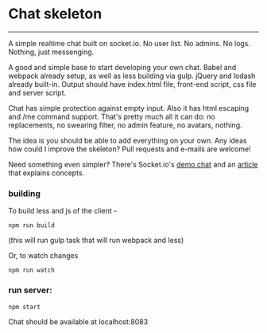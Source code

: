 # Chat skeleton
--------------------------

A simple realtime chat built on socket.io. No user list. No admins. No logs. Nothing, just messenging.

A good and simple base to start developing your own chat. Babel and webpack already setup, as well as less building via
gulp. jQuery and lodash already built-in. Output should have index.html file, front-end script, css file and server
script.

Chat has simple protection against empty input. Also it has html escaping and /me command support.
That's pretty much all it can do: no replacements, no swearing filter, no admin feature, no avatars, nothing.
 
The idea is you should be able to add everything on your own. Any ideas how could I improve the skeleton? Pull requests
and e-mails are welcome!

Need something even simpler? There's Socket.io's [demo chat](https://github.com/socketio/chat-example) and an
[article](https://socket.io/get-started/chat/) that explains concepts.
     
### building 

To build less and js of the client - 

    npm run build
    
(this will run gulp task  that will run webpack and less)
    
Or, to watch changes

    npm run watch
    
### run server:
        
    npm start  
     
Chat should be available at localhost:8083


 




     
     